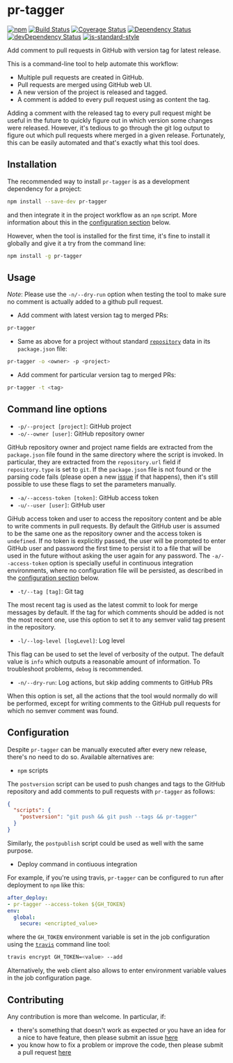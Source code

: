 # pr-tagger

[![npm](https://img.shields.io/npm/v/pr-tagger.svg)](https://www.npmjs.com/package/pr-tagger)
[![Build Status](https://travis-ci.org/jcollado/pr-tagger.svg?branch=master)](https://travis-ci.org/jcollado/pr-tagger)
[![Coverage Status](https://coveralls.io/repos/jcollado/pr-tagger/badge.svg?branch=master&service=github)](https://coveralls.io/github/jcollado/pr-tagger?branch=master)
[![Dependency Status](https://david-dm.org/jcollado/pr-tagger.svg)](https://david-dm.org/jcollado/pr-tagger)
[![devDependency Status](https://david-dm.org/jcollado/pr-tagger/dev-status.svg)](https://david-dm.org/jcollado/pr-tagger#info=devDependencies)
[![js-standard-style](https://img.shields.io/badge/code%20style-standard-brightgreen.svg)](http://standardjs.com/)

Add comment to pull requests in GitHub with version tag for latest release.

This is a command-line tool to help automate this workflow:
- Multiple pull requests are created in GitHub.
- Pull requests are merged using GitHub web UI.
- A new version of the project is released and tagged.
- A comment is added to every pull request using as content the tag.

Adding a comment with the released tag to every pull request might be useful in the future to quickly figure out in which version some changes were released. However, it's tedious to go through the git log output to figure out which pull requests where merged in a given release. Fortunately, this can be easily automated and that's exactly what this tool does.


## Installation

The recommended way to install `pr-tagger` is as a development dependency for a project:

```bash
npm install --save-dev pr-tagger
```

and then integrate it in the project workflow as an `npm` script. More information about this in the [configuration section](#configuration) below.

However, when the tool is installed for the first time, it's fine to install it globally and give it a try from the command line:

```bash
npm install -g pr-tagger
```

## Usage

*Note*: Please use the `-n/--dry-run` option when testing the tool to make sure no comment is actually added to a github pull request.

- Add comment with latest version tag to merged PRs:

```bash
pr-tagger
```

- Same as above for a project without standard [`repository`](https://docs.npmjs.com/files/package.json#repository) data in its `package.json` file:
```bash
pr-tagger -o <owner> -p <project>
```

- Add comment for particular version tag to merged PRs:

```bash
pr-tagger -t <tag>
```

## Command line options

- `-p/--project [project]`: GitHub project
- `-o/--owner [user]`: GitHub repository owner

GitHub repository owner and project name fields are extracted from the `package.json` file found in the same directory where the script is invoked. In particular, they are extracted from the `repository.url` field if `repository.type` is set to `git`. If the `package.json` file is not found or the parsing code fails (please open a new [issue](https://github.com/jcollado/pr-tagger/issues/new) if that happens), then it's still possible to use these flags to set the parameters manually.

- `-a/--access-token [token]`: GitHub access token
- `-u/--user [user]`: GitHub user

GiHub access token and user to access the repository content and be able to write comments in pull requests. By default the GitHub user is assumed to be the same one as the repository owner and the access token is `undefined`. If no token is explicitly passed, the user will be prompted to enter GitHub user and password the first time to persist it to a file that will be used in the future without asking the user again for any password. The `-a/--access-token` option is specially useful in continuous integration environments, where no configuration file will be persisted, as described in the [configuration section](#configuration) below.

- `-t/--tag [tag]`: Git tag

The most recent tag is used as the latest commit to look for merge messages by default. If the tag for which comments should be added is not the most recent one, use this option to set it to any semver valid tag present in the repository.

- `-l/--log-level [logLevel]`: Log level

This flag can be used to set the level of verbosity of the output. The default value is `info` which outputs a reasonable amount of information. To troubleshoot problems, `debug` is recommended.

- `-n/--dry-run`: Log actions, but skip adding comments to GitHub PRs

When this option is set, all the actions that the tool would normally do will be performed, except for writing comments to the GitHub pull requests for which no semver comment was found.

## Configuration

Despite `pr-tagger` can be manually executed after every new release, there's no need to do so. Available alternatives are:

- `npm` scripts

The `postversion` script can be used to push changes and tags to the GitHub repository and add comments to pull requests with `pr-tagger` as follows:

```json
{
  "scripts": {
    "postversion": "git push && git push --tags && pr-tagger"
  }
}
```

Similarly, the `postpublish` script could be used as well with the same purpose.

- Deploy command in contiuous integration

For example, if you're using travis, `pr-tagger` can be configured to run after deployment to `npm` like this:

```yaml
after_deploy:
- pr-tagger --access-token ${GH_TOKEN}
env:
  global:
    secure: <encripted_value>
```

where the `GH_TOKEN` environment variable is set in the job configuration using the [`travis`](https://github.com/travis-ci/travis.rb#readme) command line tool:

```bash
travis encrypt GH_TOKEN=<value> --add
```

Alternatively, the web client also allows to enter environment variable values in the job configuration page.


## Contributing

Any contribution is more than welcome. In particular, if:

- there's something that doesn't work as expected or you have an idea for a nice to have feature, then please submit an issue [here](https://github.com/jcollado/pr-tagger/issues/new)
- you know how to fix a problem or improve the code, then please submit a pull request [here](https://github.com/jcollado/pr-tagger/compare)
